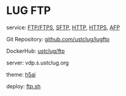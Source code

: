 # LUG FTP

service: [FTP/FTPS](ftp://ftp.ustclug.org), [SFTP](sftp://ftp.ustclug.org), [HTTP](http://ftp.ustclug.org), [HTTPS](https://ftp.ustclug.org), [AFP](afp://ftp.ustclug.org)

Git Repository: [github.com/ustclug/lugftp](https://github.com/ustclug/lugftp)

DockerHub: [ustclug/ftp](https://hub.docker.com/r/ustclug/ftp/)

server: vdp.s.ustclug.org

theme: [h5ai](https://larsjung.de/h5ai/)

deploy: [ftp.sh](https://git.lug.ustc.edu.cn/ustclug/docker-run-script/blob/master/ftp/ftp.sh)
